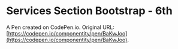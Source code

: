 # Services Section Bootstrap  - 6th

A Pen created on CodePen.io. Original URL: [https://codepen.io/componentity/pen/BaKwJoo](https://codepen.io/componentity/pen/BaKwJoo).


